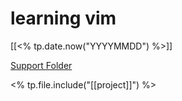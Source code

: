 # learning vim

[[<% tp.date.now("YYYYMMDD") %>]]

[Support Folder](file://%2FUsers%2Freynardlee%2FDesktop%2Frey-vault%2Falf-project-wf%2Fproject-completed%2F20221024%20-%20learning%20vim%2F)

<% tp.file.include("[[project]]") %>